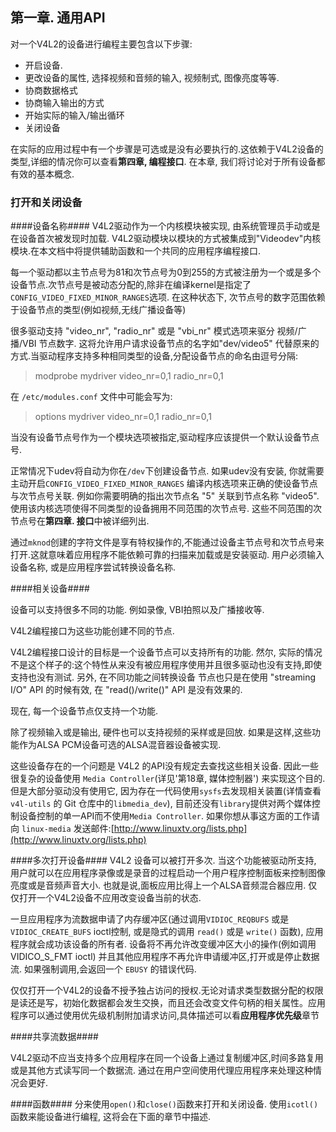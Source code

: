 ## 第一章. 通用API ##

对一个V4L2的设备进行编程主要包含以下步骤:
* 开启设备.
* 更改设备的属性, 选择视频和音频的输入, 视频制式, 图像亮度等等.
* 协商数据格式
* 协商输入输出的方式
* 开始实际的输入/输出循环
* 关闭设备

在实际的应用过程中有一个步骤是可选或是没有必要执行的.这依赖于V4L2设备的类型,详细的情况你可以查看**第四章, 编程接口**. 在本章, 我们将讨论对于所有设备都有效的基本概念.

### 打开和关闭设备 ###

####设备名称####
V4L2驱动作为一个内核模块被实现, 由系统管理员手动或是在设备首次被发现时加载. V4L2驱动模块以模块的方式被集成到"Videodev"内核模块.在本文档中将提供辅助函数和一个共同的应用程序编程接口.

每一个驱动都以主节点号为81和次节点号为0到255的方式被注册为一个或是多个设备节点.次节点号是被动态分配的,除非在编译kernel是指定了`CONFIG_VIDEO_FIXED_MINOR_RANGES`选项. 在这种状态下, 次节点号的数字范围依赖于设备节点的类型(例如视频,无线广播设备等)

很多驱动支持 "video_nr", "radio_nr" 或是 "vbi_nr" 模式选项来驱分 视频/广播/VBI 节点数字. 这将允许用户请求设备节点的名字如"dev/video5" 代替原来的方式.当驱动程序支持多种相同类型的设备,分配设备节点的命名由逗号分隔:
>modprobe mydriver video_nr=0,1 radio_nr=0,1

在 `/etc/modules.conf` 文件中可能会写为:
>options mydriver video_nr=0,1 radio_nr=0,1

当没有设备节点号作为一个模块选项被指定,驱动程序应该提供一个默认设备节点号.

正常情况下udev将自动为你在`/dev`下创建设备节点. 如果udev没有安装, 你就需要主动开启`CONFIG_VIDEO_FIXED_MINOR_RANGES` 编译内核选项来正确的使设备节点与次节点号关联. 例如你需要明确的指出次节点名 "5" 关联到节点名称 "video5". 使用该内核选项使得不同类型的设备拥用不同范围的次节点号. 这些不同范围的次节点号在**第四章. 接口**中被详细列出.

通过`mknod`创建的字符文件是享有特权操作的,不能通过设备主节点号和次节点号来打开.这就意味着应用程序不能依赖可靠的扫描来加载或是安装驱动. 用户必须输入设备名称, 或是应用程序尝试转换设备名称.

####相关设备####

设备可以支持很多不同的功能. 例如录像, VBI拍照以及广播接收等.

V4L2编程接口为这些功能创建不同的节点.

V4L2编程接口设计的目标是一个设备节点可以支持所有的功能. 然尔, 实际的情况不是这个样子的:这个特性从来没有被应用程序使用并且很多驱动也没有支持,即使支持也没有测试. 另外, 在不同功能之间转换设备
节点也只是在使用 "streaming I/O" API 的时候有效, 在 "read()/write()" API 是没有效果的.

现在, 每一个设备节点仅支持一个功能.

除了视频输入或是输出, 硬件也可以支持视频的采样或是回放. 如果是这样,这些功能作为ALSA PCM设备可选的ALSA混音器设备被实现.

这些设备存在的一个问题是 V4L2 的API没有规定去查找这些相关设备. 因此一些很复杂的设备使用 `Media Controller`(详见'第18章, 媒体控制器') 来实现这个目的.
但是大部分驱动没有使用它, 因为存在一代码使用`sysfs`去发现相关装置(详情查看 `v4l-utils` 的 Git 仓库中的`libmedia_dev`),  目前还没有`library`提供对两个媒体控制设备控制的单一API而不使用`Media Controller`. 如果你想从事这方面的工作请向 `linux-media` 发送邮件:[http://www.linuxtv.org/lists.php](http://www.linuxtv.org/lists.php)

####多次打开设备####
V4L2 设备可以被打开多次. 当这个功能被驱动所支持, 用户就可以在应用程序录像或是录音的过程启动一个用户程序控制面板来控制图像亮度或是音频声音大小.
也就是说,面板应用比得上一个ALSA音频混合器应用. 仅仅打开一个V4L2设备不应用改变设备当前的状态.

一旦应用程序为流数据申请了内存缓冲区(通过调用`VIDIOC_REQBUFS` 或是 `VIDIOC_CREATE_BUFS` ioctl控制, 或是隐式的调用 `read()` 或是 `write()` 函数), 应用程序就会成功该设备的所有者. 设备将不再允许改变缓冲区大小的操作(例如调用 VIDICO_S_FMT ioctl) 并且其他应用程序不再允许申请缓冲区,打开或是停止数据流. 如果强制调用,会返回一个 `EBUSY` 的错误代码.

仅仅打开一个V4L2的设备不授予独占访问的授权.无论对请求类型数据分配的权限是读还是写，初始化数据都会发生交换，而且还会改变文件句柄的相关属性。应用程序可以通过使用优先级机制附加请求访问,具体描述可以看**应用程序优先级**章节

####共享流数据####

V4L2驱动不应当支持多个应用程序在同一个设备上通过复制缓冲区,时间多路复用或是其他方式读写同一个数据流. 通过在用户空间使用代理应用程序来处理这种情况会更好.

####函数####
分来使用`open()`和`close()`函数来打开和关闭设备. 使用`icotl()`函数来能设备进行编程, 这将会在下面的章节中描述.
